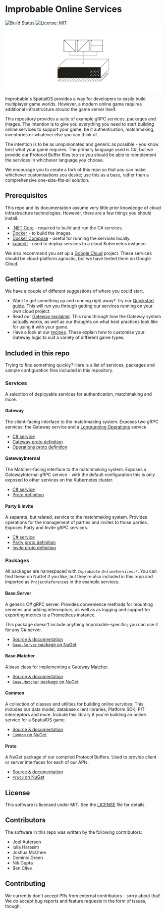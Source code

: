 # Improbable Online Services

![Build Status](https://badge.buildkite.com/4b2e4663ffac60c80d6c1e6b1d296b46155533a904ede73b0b.svg?branch=master) [![License: MIT](https://img.shields.io/badge/License-MIT-yellow.svg)](https://opensource.org/licenses/MIT)

<p align="center"><img src="./docs/img/onlineservices.jpg" /></p>

Improbable's SpatialOS provides a way for developers to easily build multiplayer game worlds. However, a modern online game requires additional infrastructure around the game server itself.

This repository provides a suite of example gRPC services, packages and images. The intention is to give you everything you need to start building online services to support your game, be it authentication, matchmaking, inventories or whatever else you can think of.

The intention is to be as unopinionated and generic as possible - you know best what your game requires. The primary language used is C#, but we provide our Protocol Buffer files too so you should be able to reimplement the services in whichever language you choose.

We encourage you to create a fork of this repo so that you can make whichever customisations you desire; use this as a base, rather than a comprehensive one-size-fits-all solution.

## Prerequisites

This repo and its documentation assume very little prior knowledge of cloud infrastructure technologies. However, there are a few things you should install.

- [.NET Core](https://dotnet.microsoft.com/download/dotnet-core) - required to build and run the C# services.
- [Docker](https://docs.docker.com/install/) - to build the images.
- [Docker Compose](https://docs.docker.com/compose/install/) - useful for running the services locally.
- [kubectl](https://kubernetes.io/docs/tasks/tools/install-kubectl/) - used to deploy services to a cloud Kubernetes instance.

We also recommend you set up a [Google Cloud](https://console.cloud.google.com) project. These services should be cloud-platform agnostic, but we have tested them on Google Cloud.

## Getting started

We have a couple of different suggestions of where you could start.

- Want to get something up and running right away? Try our [Quickstart guide](./docs/quickstart.md). This will run you through getting our services running on your own cloud project.
- Read our [Gateway explainer](./docs/gateway/README.md). This runs through how the Gateway system actually works, as well as our thoughts on what best practices look like for using it with your game.
- Have a look at our [recipes](./docs/gateway/recipes.md). These explain how to customise your Gateway logic to suit a variety of different game types.

## Included in this repo

Trying to find something quickly? Here is a list of services, packages and sample configuration files included in this repository.

### Services

A selection of deployable services for authentication, matchmaking and more.

#### Gateway

The client-facing interface to the matchmaking system. Exposes two gRPC services: the Gateway service and a [Longrunning Operations](https://github.com/googleapis/googleapis/blob/master/google/longrunning/operations.proto) service.

- [C# service](./services/csharp/Gateway)
- [Gateway proto definition](./services/proto/gateway/gateway.proto)
- [Operations proto definition](./services/proto/google/longrunning/operations.proto)

#### GatewayInternal

The Matcher-facing interface to the matchmaking system. Exposes a GatewayInternal gRPC service - with the default configuration this is only exposed to other services on the Kubernetes cluster.

- [C# service](./services/csharp/GatewayInternal)
- [Proto definition](./services/proto/gateway/gateway_internal.proto)

#### Party & Invite

A separate, but related, service to the matchmaking system. Provides operations for the management of parties and invites to those parties. Exposes Party and Invite gRPC services.

- [C# service](./services/csharp/Party)
- [Party proto definition](./services/proto/party/party.proto)
- [Invite proto definition](./services/proto/party/invite.proto)

### Packages

All packages are namespaced with `Improbable.OnlineServices.*`. You can find these on NuGet if you like, but they're also included in this repo and imported as `ProjectReference`s in the example services.

#### Base.Server

A generic C# gRPC server. Provides convenience methods for mounting services and adding interceptors, as well as as logging and support for exporting metrics to a [Prometheus](https://prometheus.io/) instance.

This package doesn't include anything Improbable-specific; you can use it for any C# server.

* [Source & documentation](./services/csharp/Base.Server/)
* [`Base.Server` package on NuGet](https://www.nuget.org/packages/Improbable.OnlineServices.Base.Server)

#### Base.Matcher

A base class for implementing a Gateway [Matcher](./docs/Gateway.md#Matchers).

* [Source & documentation](./services/csharp/Base.Matcher/)
* [`Base.Matcher` package on NuGet](https://www.nuget.org/packages/Improbable.OnlineServices.Base.Matcher)

#### Common

A collection of classes and utilities for building online services. This includes our data model, database client libraries, Platform SDK, PIT interceptors and more. Include this library if you're building an online service for a SpatialOS game.

* [Source & documentation](./services/csharp/Common)
* [`Common` on NuGet](https://www.nuget.org/packages/Improbable.OnlineServices.Common)


#### Proto

A NuGet package of our compiled Protocol Buffers. Used to provide client or server interfaces for each of our APIs.

* [Source & documentation](./services/csharp/Proto)
* [`Proto` on NuGet](https://www.nuget.org/packages/Improbable.OnlineServices.Proto)

## License

This software is licensed under MIT. See the [LICENSE](./LICENSE.md) file for details.

## Contributors

The software in this repo was written by the following contributors:

- Joel Auterson
- Iulia Harasim
- Joshua McGhee
- Dominic Green
- Nik Gupta
- Ben Clive

## Contributing

We currently don't accept PRs from external contributors - sorry about that! We do accept bug reports and feature requests in the form of issues, though.